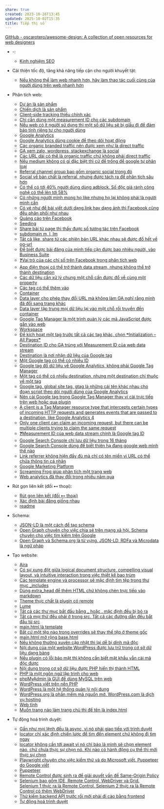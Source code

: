 ```yaml
---
share: true
created: 2023-10-26T13:45
updated: 2025-10-02T15:35
title: Tiếp thị số
---
```

[GitHub - oscarotero/awesome-design: A collection of open resources for web designers](https://github.com/oscarotero/awesome-design)

- \-: 
    - [Kinh nghiệm SEO](./Kinh%20nghi%E1%BB%87m%20SEO.md)

- Cải thiện tốc độ, tăng khả năng tiếp cận cho người khuyết tật: 
    - [Nếu không thể làm web nhanh hơn, hãy làm thao tác cuối cùng của người dùng trên web nhanh hơn](./C%E1%BA%A3i%20thi%E1%BB%87n%20t%E1%BB%91c%20%C4%91%E1%BB%99,%20t%C4%83ng%20kh%E1%BA%A3%20n%C4%83ng%20ti%E1%BA%BFp%20c%E1%BA%ADn%20cho%20ng%C6%B0%E1%BB%9Di%20khuy%E1%BA%BFt%20t%E1%BA%ADt/N%E1%BA%BFu%20kh%C3%B4ng%20th%E1%BB%83%20l%C3%A0m%20web%20nhanh%20h%C6%A1n,%20h%C3%A3y%20l%C3%A0m%20thao%20t%C3%A1c%20cu%E1%BB%91i%20c%C3%B9ng%20c%E1%BB%A7a%20ng%C6%B0%E1%BB%9Di%20d%C3%B9ng%20tr%C3%AAn%20web%20nhanh%20h%C6%A1n.md)

- Phân tích web: 
    - [Dự án là sản phẩm](./Ph%C3%A2n%20t%C3%ADch%20web/D%E1%BB%B1%20%C3%A1n%20l%C3%A0%20s%E1%BA%A3n%20ph%E1%BA%A9m.md)
    - [Chiến dịch là sản phẩm](./Ph%C3%A2n%20t%C3%ADch%20web/Chi%E1%BA%BFn%20d%E1%BB%8Bch%20l%C3%A0%20s%E1%BA%A3n%20ph%E1%BA%A9m.md)
    - [Client-side tracking thiếu chính xác](./Ph%C3%A2n%20t%C3%ADch%20web/Client-side%20tracking%20thi%E1%BA%BFu%20ch%C3%ADnh%20x%C3%A1c.md)
    - [Chỉ cần dùng một measurement ID cho các subdomain](./Ph%C3%A2n%20t%C3%ADch%20web/Google%20Analytics/Ch%E1%BB%89%20c%E1%BA%A7n%20d%C3%B9ng%20m%E1%BB%99t%20measurement%20ID%20cho%20c%C3%A1c%20subdomain.md)
    - [Nếu web có ít người sử dụng thì một số dữ liệu sẽ bị giấu đi để đảm bảo tính riêng tư cho người dùng](./Ph%C3%A2n%20t%C3%ADch%20web/Google%20Analytics/N%E1%BA%BFu%20web%20c%C3%B3%20%C3%ADt%20ng%C6%B0%E1%BB%9Di%20s%E1%BB%AD%20d%E1%BB%A5ng%20th%C3%AC%20m%E1%BB%99t%20s%E1%BB%91%20d%E1%BB%AF%20li%E1%BB%87u%20s%E1%BA%BD%20b%E1%BB%8B%20gi%E1%BA%A5u%20%C4%91i%20%C4%91%E1%BB%83%20%C4%91%E1%BA%A3m%20b%E1%BA%A3o%20t%C3%ADnh%20ri%C3%AAng%20t%C6%B0%20cho%20ng%C6%B0%E1%BB%9Di%20d%C3%B9ng.md)
    - [Google Analytics](./Ph%C3%A2n%20t%C3%ADch%20web/Google%20Analytics/index.md)
    - [Google Analytics dùng cookie để theo dõi hoạt động](./Ph%C3%A2n%20t%C3%ADch%20web/Google%20Analytics/Google%20Analytics%20d%C3%B9ng%20cookie%20%C4%91%E1%BB%83%20theo%20d%C3%B5i%20ho%E1%BA%A1t%20%C4%91%E1%BB%99ng.md)
    - [Các organic branded traffic nên được xem như là direct traffic](./Ph%C3%A2n%20t%C3%ADch%20web/Google%20Analytics/Traffic,%20social,%20channel/C%C3%A1c%20organic%20branded%20traffic%20n%C3%AAn%20%C4%91%C6%B0%E1%BB%A3c%20xem%20nh%C6%B0%20l%C3%A0%20direct%20traffic.md)
    - [GA xem zalo, wordpress, stackexchange là social](./Ph%C3%A2n%20t%C3%ADch%20web/Google%20Analytics/Traffic,%20social,%20channel/GA%20xem%20zalo,%20wordpress,%20stackexchange%20l%C3%A0%20social.md)
    - [Các URL dài có thể là organic traffic chứ không phải direct traffic](./Ph%C3%A2n%20t%C3%ADch%20web/Google%20Analytics/Traffic,%20social,%20channel/C%C3%A1c%20URL%20d%C3%A0i%20c%C3%B3%20th%E1%BB%83%20l%C3%A0%20organic%20traffic%20ch%E1%BB%A9%20kh%C3%B4ng%20ph%E1%BA%A3i%20direct%20traffic.md)
    - [Nếu medium không có gì đặc biệt thì cứ để trống để google tự phân loại](./Ph%C3%A2n%20t%C3%ADch%20web/Google%20Analytics/Traffic,%20social,%20channel/N%E1%BA%BFu%20medium%20kh%C3%B4ng%20c%C3%B3%20g%C3%AC%20%C4%91%E1%BA%B7c%20bi%E1%BB%87t%20th%C3%AC%20c%E1%BB%A9%20%C4%91%E1%BB%83%20tr%E1%BB%91ng%20%C4%91%E1%BB%83%20google%20t%E1%BB%B1%20ph%C3%A2n%20lo%E1%BA%A1i.md)
    - [Referral channel group bao gồm organic social trong đó](./Ph%C3%A2n%20t%C3%ADch%20web/Google%20Analytics/Traffic,%20social,%20channel/Referral%20channel%20group%20bao%20g%E1%BB%93m%20organic%20social%20trong%20%C4%91%C3%B3.md)
    - [Social về bản chất là referral, nhưng được tách ra để phân tích sâu hơn](./Ph%C3%A2n%20t%C3%ADch%20web/Google%20Analytics/Traffic,%20social,%20channel/Social%20v%E1%BB%81%20b%E1%BA%A3n%20ch%E1%BA%A5t%20l%C3%A0%20referral,%20nh%C6%B0ng%20%C4%91%C6%B0%E1%BB%A3c%20t%C3%A1ch%20ra%20%C4%91%E1%BB%83%20ph%C3%A2n%20t%C3%ADch%20s%C3%A2u%20h%C6%A1n.md)
    - [Có thể có tới 40% người dùng dùng adblock. Số độc giả rành công nghệ có thể lên tới 58%](./Ph%C3%A2n%20t%C3%ADch%20web/C%C3%B3%20th%E1%BB%83%20c%C3%B3%20t%E1%BB%9Bi%2040%EF%BC%85%20ng%C6%B0%E1%BB%9Di%20d%C3%B9ng%20d%C3%B9ng%20adblock.%20S%E1%BB%91%20%C4%91%E1%BB%99c%20gi%E1%BA%A3%20r%C3%A0nh%20c%C3%B4ng%20ngh%E1%BB%87%20c%C3%B3%20th%E1%BB%83%20l%C3%AAn%20t%E1%BB%9Bi%2058%EF%BC%85.md)
    - [Có những người mình mong họ like nhưng họ lại không phải là người mình cần](./Ph%C3%A2n%20t%C3%ADch%20web/Facebook/C%C3%B3%20nh%E1%BB%AFng%20ng%C6%B0%E1%BB%9Di%20m%C3%ACnh%20mong%20h%E1%BB%8D%20like%20nh%C6%B0ng%20h%E1%BB%8D%20l%E1%BA%A1i%20kh%C3%B4ng%20ph%E1%BA%A3i%20l%C3%A0%20ng%C6%B0%E1%BB%9Di%20m%C3%ACnh%20c%E1%BA%A7n.md)
    - [Có vẻ như để bài viết dưới dạng link hay dạng ảnh thì Facebook cũng đều phân phối như nhau](./Ph%C3%A2n%20t%C3%ADch%20web/Facebook/C%C3%B3%20v%E1%BA%BB%20nh%C6%B0%20%C4%91%E1%BB%83%20b%C3%A0i%20vi%E1%BA%BFt%20d%C6%B0%E1%BB%9Bi%20d%E1%BA%A1ng%20link%20hay%20d%E1%BA%A1ng%20%E1%BA%A3nh%20th%C3%AC%20Facebook%20c%C5%A9ng%20%C4%91%E1%BB%81u%20ph%C3%A2n%20ph%E1%BB%91i%20nh%C6%B0%20nhau.md)
    - [Quảng cáo trên Facebook](./Ph%C3%A2n%20t%C3%ADch%20web/Facebook/Qu%E1%BA%A3ng%20c%C3%A1o%20tr%C3%AAn%20Facebook.md)
    - [Seeding](./Ph%C3%A2n%20t%C3%ADch%20web/Facebook/Seeding.md)
    - [Share bài từ page thì thấy được số tương tác trên Facebook](./Ph%C3%A2n%20t%C3%ADch%20web/Facebook/Share%20b%C3%A0i%20t%E1%BB%AB%20page%20th%C3%AC%20th%E1%BA%A5y%20%C4%91%C6%B0%E1%BB%A3c%20s%E1%BB%91%20t%C6%B0%C6%A1ng%20t%C3%A1c%20tr%C3%AAn%20Facebook.md)
    - [subdomain m, l, lm](./Ph%C3%A2n%20t%C3%ADch%20web/Facebook/subdomain%20m,%20l,%20lm.md)
    - [Tất cả like, share từ các phiên bản URL khác nhau sẽ được đổ hết về og-url](./Ph%C3%A2n%20t%C3%ADch%20web/Facebook/T%E1%BA%A5t%20c%E1%BA%A3%20like,%20share%20t%E1%BB%AB%20c%C3%A1c%20phi%C3%AAn%20b%E1%BA%A3n%20URL%20kh%C3%A1c%20nhau%20s%E1%BA%BD%20%C4%91%C6%B0%E1%BB%A3c%20%C4%91%E1%BB%95%20h%E1%BA%BFt%20v%E1%BB%81%20og-url.md)
    - [Để biết được bài đăng của mình tiếp cận được bao nhiêu người, vào Business Suite](./Ph%C3%A2n%20t%C3%ADch%20web/Facebook/%C4%90%E1%BB%83%20bi%E1%BA%BFt%20%C4%91%C6%B0%E1%BB%A3c%20b%C3%A0i%20%C4%91%C4%83ng%20c%E1%BB%A7a%20m%C3%ACnh%20ti%E1%BA%BFp%20c%E1%BA%ADn%20%C4%91%C6%B0%E1%BB%A3c%20bao%20nhi%C3%AAu%20ng%C6%B0%E1%BB%9Di,%20v%C3%A0o%20Business%20Suite.md)
    - [❓Vai trò của các chỉ số trên Facebook trong phân tích web](./Ph%C3%A2n%20t%C3%ADch%20web/Facebook/%E2%9D%93Vai%20tr%C3%B2%20c%E1%BB%A7a%20c%C3%A1c%20ch%E1%BB%89%20s%E1%BB%91%20tr%C3%AAn%20Facebook%20trong%20ph%C3%A2n%20t%C3%ADch%20web.md)
    - [App điện thoại có thể trở thành data stream, nhưng không thể trở thành destination](./Ph%C3%A2n%20t%C3%ADch%20web/G%E1%BA%AFn%20tag/App%20%C4%91i%E1%BB%87n%20tho%E1%BA%A1i%20c%C3%B3%20th%E1%BB%83%20tr%E1%BB%9F%20th%C3%A0nh%20data%20stream,%20nh%C6%B0ng%20kh%C3%B4ng%20th%E1%BB%83%20tr%E1%BB%9F%20th%C3%A0nh%20destination.md)
    - [Các dữ liệu cần xử lý chung một chỗ cần được đổ về cùng một property](./Ph%C3%A2n%20t%C3%ADch%20web/G%E1%BA%AFn%20tag/C%C3%A1c%20d%E1%BB%AF%20li%E1%BB%87u%20c%E1%BA%A7n%20x%E1%BB%AD%20l%C3%BD%20chung%20m%E1%BB%99t%20ch%E1%BB%97%20c%E1%BA%A7n%20%C4%91%C6%B0%E1%BB%A3c%20%C4%91%E1%BB%95%20v%E1%BB%81%20c%C3%B9ng%20m%E1%BB%99t%20property.md)
    - [Các tag có thể thêm vào](./Ph%C3%A2n%20t%C3%ADch%20web/G%E1%BA%AFn%20tag/C%C3%A1c%20tag%20c%C3%B3%20th%E1%BB%83%20th%C3%AAm%20v%C3%A0o.md)
    - [Container](./Ph%C3%A2n%20t%C3%ADch%20web/G%E1%BA%AFn%20tag/Google%20Tag%20Manager/Container.md)
    - [Data layer cho phép thay đổi URL mà không làm GA nghĩ rằng mình đã đổi sang trang khác](./Ph%C3%A2n%20t%C3%ADch%20web/G%E1%BA%AFn%20tag/Google%20Tag%20Manager/Data%20layer%20cho%20ph%C3%A9p%20thay%20%C4%91%E1%BB%95i%20URL%20m%C3%A0%20kh%C3%B4ng%20l%C3%A0m%20GA%20ngh%C4%A9%20r%E1%BA%B1ng%20m%C3%ACnh%20%C4%91%C3%A3%20%C4%91%E1%BB%95i%20sang%20trang%20kh%C3%A1c.md)
    - [Data layer tập trung mọi dữ liệu lại vào một chỗ rồi truyền đến container](./Ph%C3%A2n%20t%C3%ADch%20web/G%E1%BA%AFn%20tag/Google%20Tag%20Manager/Data%20layer%20t%E1%BA%ADp%20trung%20m%E1%BB%8Di%20d%E1%BB%AF%20li%E1%BB%87u%20l%E1%BA%A1i%20v%C3%A0o%20m%E1%BB%99t%20ch%E1%BB%97%20r%E1%BB%93i%20truy%E1%BB%81n%20%C4%91%E1%BA%BFn%20container.md)
    - [Google Tag Manager là một trình quản lý các mã JavaScript được gắn vào web](./Ph%C3%A2n%20t%C3%ADch%20web/G%E1%BA%AFn%20tag/Google%20Tag%20Manager/Google%20Tag%20Manager%20l%C3%A0%20m%E1%BB%99t%20tr%C3%ACnh%20qu%E1%BA%A3n%20l%C3%BD%20c%C3%A1c%20m%C3%A3%20JavaScript%20%C4%91%C6%B0%E1%BB%A3c%20g%E1%BA%AFn%20v%C3%A0o%20web.md)
    - [Workspace](./Ph%C3%A2n%20t%C3%ADch%20web/G%E1%BA%AFn%20tag/Google%20Tag%20Manager/Workspace.md)
    - [Để kích hoạt một tag trước tất cả các tag khác, chọn ❝Initialization – All Pages❞](./Ph%C3%A2n%20t%C3%ADch%20web/G%E1%BA%AFn%20tag/Google%20Tag%20Manager/%C4%90%E1%BB%83%20k%C3%ADch%20ho%E1%BA%A1t%20m%E1%BB%99t%20tag%20tr%C6%B0%E1%BB%9Bc%20t%E1%BA%A5t%20c%E1%BA%A3%20c%C3%A1c%20tag%20kh%C3%A1c,%20ch%E1%BB%8Dn%20%E2%9D%9DInitialization%20%E2%80%93%20All%20Pages%E2%9D%9E.md)
    - [Destination ID cho GA trùng với Measurement ID của web data stream](./Ph%C3%A2n%20t%C3%ADch%20web/G%E1%BA%AFn%20tag/Destination%20ID%20cho%20GA%20tr%C3%B9ng%20v%E1%BB%9Bi%20Measurement%20ID%20c%E1%BB%A7a%20web%20data%20stream.md)
    - [Destination là nơi nhận dữ liệu của Google tag](./Ph%C3%A2n%20t%C3%ADch%20web/G%E1%BA%AFn%20tag/Destination%20l%C3%A0%20n%C6%A1i%20nh%E1%BA%ADn%20d%E1%BB%AF%20li%E1%BB%87u%20c%E1%BB%A7a%20Google%20tag.md)
    - [Một Google tag có thể có nhiều ID](./Ph%C3%A2n%20t%C3%ADch%20web/G%E1%BA%AFn%20tag/M%E1%BB%99t%20Google%20tag%20c%C3%B3%20th%E1%BB%83%20c%C3%B3%20nhi%E1%BB%81u%20ID.md)
    - [Google tag đổ dữ liệu về Google Analytics, không phải Google Tag Manager](./Ph%C3%A2n%20t%C3%ADch%20web/G%E1%BA%AFn%20tag/Google%20tag%20%C4%91%E1%BB%95%20d%E1%BB%AF%20li%E1%BB%87u%20v%E1%BB%81%20Google%20Analytics,%20kh%C3%B4ng%20ph%E1%BA%A3i%20Google%20Tag%20Manager.md)
    - [Một tag có thể có nhiều destination, nhưng một destination chỉ thuộc về một tag](./Ph%C3%A2n%20t%C3%ADch%20web/G%E1%BA%AFn%20tag/M%E1%BB%99t%20tag%20c%C3%B3%20th%E1%BB%83%20c%C3%B3%20nhi%E1%BB%81u%20destination,%20nh%C6%B0ng%20m%E1%BB%99t%20destination%20ch%E1%BB%89%20thu%E1%BB%99c%20v%E1%BB%81%20m%E1%BB%99t%20tag.md)
    - [Google tag, global site tag, gtag là những cái tên khác nhau cho đoạn script theo dõi người dùng của Google Analytics](./Ph%C3%A2n%20t%C3%ADch%20web/G%E1%BA%AFn%20tag/Google%20tag,%20global%20site%20tag,%20gtag%20l%C3%A0%20nh%E1%BB%AFng%20c%C3%A1i%20t%C3%AAn%20kh%C3%A1c%20nhau%20cho%20%C4%91o%E1%BA%A1n%20script%20theo%20d%C3%B5i%20ng%C6%B0%E1%BB%9Di%20d%C3%B9ng%20c%E1%BB%A7a%20Google%20Analytics.md)
    - [Nên cài Google tag trong Google Tag Manager thay vì cài trực tiếp trên web hoặc qua plugin](./Ph%C3%A2n%20t%C3%ADch%20web/G%E1%BA%AFn%20tag/N%C3%AAn%20c%C3%A0i%20Google%20tag%20trong%20Google%20Tag%20Manager%20thay%20v%C3%AC%20c%C3%A0i%20tr%E1%BB%B1c%20ti%E1%BA%BFp%20tr%C3%AAn%20web%20ho%E1%BA%B7c%20qua%20plugin.md)
    - [A client is a Tag Manager resource type that intercepts certain types of incoming HTTP requests and generates events that are passed to a destination, like Google Analytics 4](./Ph%C3%A2n%20t%C3%ADch%20web/G%E1%BA%AFn%20tag/Server-side%20tagging/A%20client%20is%20a%20Tag%20Manager%20resource%20type%20that%20intercepts%20certain%20types%20of%20incoming%20HTTP%20requests%20and%20generates%20events%20that%20are%20passed%20to%20a%20destination,%20like%20Google%20Analytics%204.md)
    - [Only one client can claim an incoming request, but there can be multiple clients trying to claim the same request](./Ph%C3%A2n%20t%C3%ADch%20web/G%E1%BA%AFn%20tag/Server-side%20tagging/Only%20one%20client%20can%20claim%20an%20incoming%20request,%20but%20there%20can%20be%20multiple%20clients%20trying%20to%20claim%20the%20same%20request.md)
    - [❓Measurement ID của web data stream chính là Google tag ID](./Ph%C3%A2n%20t%C3%ADch%20web/G%E1%BA%AFn%20tag/%E2%9D%93Measurement%20ID%20c%E1%BB%A7a%20web%20data%20stream%20ch%C3%ADnh%20l%C3%A0%20Google%20tag%20ID.md)
    - [Google Search Console chỉ lưu dữ liệu trong 16 tháng](./Ph%C3%A2n%20t%C3%ADch%20web/Google%20Search%20Console%20ch%E1%BB%89%20l%C6%B0u%20d%E1%BB%AF%20li%E1%BB%87u%20trong%2016%20th%C3%A1ng.md)
    - [Google Search Console dùng để biết thiên hạ đang google web mình thế nào](./Ph%C3%A2n%20t%C3%ADch%20web/Google%20Search%20Console%20d%C3%B9ng%20%C4%91%E1%BB%83%20bi%E1%BA%BFt%20thi%C3%AAn%20h%E1%BA%A1%20%C4%91ang%20google%20web%20m%C3%ACnh%20th%E1%BA%BF%20n%C3%A0o.md)
    - [Link referrer không hiện đầy đủ mà chỉ có tên miền vì URL có thể chứa thông tin cá nhân](./Ph%C3%A2n%20t%C3%ADch%20web/Link%20referrer%20kh%C3%B4ng%20hi%E1%BB%87n%20%C4%91%E1%BA%A7y%20%C4%91%E1%BB%A7%20m%C3%A0%20ch%E1%BB%89%20c%C3%B3%20t%C3%AAn%20mi%E1%BB%81n%20v%C3%AC%20URL%20c%C3%B3%20th%E1%BB%83%20ch%E1%BB%A9a%20th%C3%B4ng%20tin%20c%C3%A1%20nh%C3%A2n.md)
    - [Google Marketing Platform](./Ph%C3%A2n%20t%C3%ADch%20web/Google%20Marketing%20Platform.md)
    - [Screaming Frog giúp phân tích một trang web](./Ph%C3%A2n%20t%C3%ADch%20web/Screaming%20Frog%20gi%C3%BAp%20ph%C3%A2n%20t%C3%ADch%20m%E1%BB%99t%20trang%20web.md)
    - [Web analytics đã thay đổi trong nhiều năm qua](./Ph%C3%A2n%20t%C3%ADch%20web/Web%20analytics%20%C4%91%C3%A3%20thay%20%C4%91%E1%BB%95i%20trong%20nhi%E1%BB%81u%20n%C4%83m%20qua.md)

- Rút gọn liên kết (đối ⊷ thoại): 
    - [Rút gọn liên kết (đối ⊷ thoại)](./R%C3%BAt%20g%E1%BB%8Dn%20li%C3%AAn%20k%E1%BA%BFt%20(%C4%91%E1%BB%91i%20%E2%8A%B7%20tho%E1%BA%A1i)/index.md)
    - [Xác định bài đăng giống nhau](./R%C3%BAt%20g%E1%BB%8Dn%20li%C3%AAn%20k%E1%BA%BFt%20(%C4%91%E1%BB%91i%20%E2%8A%B7%20tho%E1%BA%A1i)/X%C3%A1c%20%C4%91%E1%BB%8Bnh%20b%C3%A0i%20%C4%91%C4%83ng%20gi%E1%BB%91ng%20nhau.md)
    - [readme](./R%C3%BAt%20g%E1%BB%8Dn%20li%C3%AAn%20k%E1%BA%BFt%20(%C4%91%E1%BB%91i%20%E2%8A%B7%20tho%E1%BA%A1i)/readme.md)

- Schema: 
    - [JSON-LD là một cách để tạo schema](./Schema/JSON-LD%20l%C3%A0%20m%E1%BB%99t%20c%C3%A1ch%20%C4%91%E1%BB%83%20t%E1%BA%A1o%20schema.md)
    - [Open Graph chuyên cho việc chia sẻ trên mạng xã hội. Schema chuyên cho việc tìm kiếm trên Google](./Schema/Open%20Graph%20chuy%C3%AAn%20cho%20vi%E1%BB%87c%20chia%20s%E1%BA%BB%20tr%C3%AAn%20m%E1%BA%A1ng%20x%C3%A3%20h%E1%BB%99i.%20Schema%20chuy%C3%AAn%20cho%20vi%E1%BB%87c%20t%C3%ACm%20ki%E1%BA%BFm%20tr%C3%AAn%20Google.md)
    - [Open Graph và Schema.org là từ vựng. JSON-LD, RDFa và Microdata là ngữ pháp](./Schema/Open%20Graph%20v%C3%A0%20Schema.org%20l%C3%A0%20t%E1%BB%AB%20v%E1%BB%B1ng.%20JSON-LD,%20RDFa%20v%C3%A0%20Microdata%20l%C3%A0%20ng%E1%BB%AF%20ph%C3%A1p.md)

- Tạo website: 
    - [Aira](./T%E1%BA%A1o%20website/Aira.md)
    - [Có sự xung đột giữa logical document structure, compelling visual layout, và intuitive interaction trong việc thiết kế bao trùm](./T%E1%BA%A1o%20website/C%C3%B3%20s%E1%BB%B1%20xung%20%C4%91%E1%BB%99t%20gi%E1%BB%AFa%20logical%20document%20structure,%20compelling%20visual%20layout,%20v%C3%A0%20intuitive%20interaction%20trong%20vi%E1%BB%87c%20thi%E1%BA%BFt%20k%E1%BA%BF%20bao%20tr%C3%B9m.md)
    - [Các template engine và processor sẽ mặc định tìm tệp trong thư mục _includes](./T%E1%BA%A1o%20website/Lume/C%C3%A1c%20template%20engine%20v%C3%A0%20processor%20s%E1%BA%BD%20m%E1%BA%B7c%20%C4%91%E1%BB%8Bnh%20t%C3%ACm%20t%E1%BB%87p%20trong%20th%C6%B0%20m%E1%BB%A5c%20_includes.md)
    - [Dùng extra_head để thêm HTML chứ không chèn trực tiếp vào markdown](./T%E1%BA%A1o%20website/Lume/D%C3%B9ng%20extra_head%20%C4%91%E1%BB%83%20th%C3%AAm%20HTML%20ch%E1%BB%A9%20kh%C3%B4ng%20ch%C3%A8n%20tr%E1%BB%B1c%20ti%E1%BA%BFp%20v%C3%A0o%20markdown.md)
    - [Theme thực chất là plugin có remote](./T%E1%BA%A1o%20website/Lume/Theme%20th%E1%BB%B1c%20ch%E1%BA%A5t%20l%C3%A0%20plugin%20c%C3%B3%20remote.md)
    - [Lume](./T%E1%BA%A1o%20website/Lume/index.md)
    - [Tất cả các thư mục bắt đầu bằng _ hoặc . mặc định đều bị bỏ ra](./T%E1%BA%A1o%20website/Lume/T%E1%BA%A5t%20c%E1%BA%A3%20c%C3%A1c%20th%C6%B0%20m%E1%BB%A5c%20b%E1%BA%AFt%20%C4%91%E1%BA%A7u%20b%E1%BA%B1ng%20_%20ho%E1%BA%B7c%20.%20m%E1%BA%B7c%20%C4%91%E1%BB%8Bnh%20%C4%91%E1%BB%81u%20b%E1%BB%8B%20b%E1%BB%8F%20ra.md)
    - [Tất cả mọi thứ đều phải ở trong src. Tất cả các đường dẫn đều bắt đầu từ src](./T%E1%BA%A1o%20website/Lume/T%E1%BA%A5t%20c%E1%BA%A3%20m%E1%BB%8Di%20th%E1%BB%A9%20%C4%91%E1%BB%81u%20ph%E1%BA%A3i%20%E1%BB%9F%20trong%20src.%20T%E1%BA%A5t%20c%E1%BA%A3%20c%C3%A1c%20%C4%91%C6%B0%E1%BB%9Dng%20d%E1%BA%ABn%20%C4%91%E1%BB%81u%20b%E1%BA%AFt%20%C4%91%E1%BA%A7u%20t%E1%BB%AB%20src.md)
    - [main.html là template](./T%E1%BA%A1o%20website/MkDocs/main.html%20l%C3%A0%20template.md)
    - [Bất cứ một tệp nào trong overrides sẽ thay thế tệp ở theme gốc](./T%E1%BA%A1o%20website/MkDocs/B%E1%BA%A5t%20c%E1%BB%A9%20m%E1%BB%99t%20t%E1%BB%87p%20n%C3%A0o%20trong%20overrides%20s%E1%BA%BD%20thay%20th%E1%BA%BF%20t%E1%BB%87p%20%E1%BB%9F%20theme%20g%E1%BB%91c.md)
    - [main.html mở rộng base.html](./T%E1%BA%A1o%20website/MkDocs/main%20m%E1%BB%9F%20r%E1%BB%99ng%20base.html.html)
    - [Nếu không thường xuyên cập nhật thì lại dễ bị dính mã độc](./T%E1%BA%A1o%20website/WordPress/N%E1%BA%BFu%20kh%C3%B4ng%20th%C6%B0%E1%BB%9Dng%20xuy%C3%AAn%20c%E1%BA%ADp%20nh%E1%BA%ADt%20th%C3%AC%20l%E1%BA%A1i%20d%E1%BB%85%20b%E1%BB%8B%20d%C3%ADnh%20m%C3%A3%20%C4%91%E1%BB%99c.md)
    - [Nội dung của một website WordPress được lưu trữ trong cơ sở dữ liệu dạng bảng](./T%E1%BA%A1o%20website/WordPress/N%E1%BB%99i%20dung%20c%E1%BB%A7a%20m%E1%BB%99t%20website%20WordPress%20%C4%91%C6%B0%E1%BB%A3c%20l%C6%B0u%20tr%E1%BB%AF%20trong%20c%C6%A1%20s%E1%BB%9F%20d%E1%BB%AF%20li%E1%BB%87u%20d%E1%BA%A1ng%20b%E1%BA%A3ng.md)
    - [Nếu plugin có lỗi bảo mật thì không cần biết mật khẩu vẫn cài mã độc được](./T%E1%BA%A1o%20website/WordPress/N%E1%BA%BFu%20plugin%20c%C3%B3%20l%E1%BB%97i%20b%E1%BA%A3o%20m%E1%BA%ADt%20th%C3%AC%20kh%C3%B4ng%20c%E1%BA%A7n%20bi%E1%BA%BFt%20m%E1%BA%ADt%20kh%E1%BA%A9u%20v%E1%BA%ABn%20c%C3%A0i%20m%C3%A3%20%C4%91%E1%BB%99c%20%C4%91%C6%B0%E1%BB%A3c.md)
    - [Nội dung trong cơ sở dữ liệu được PHP hiển thị thành HTML](./T%E1%BA%A1o%20website/WordPress/N%E1%BB%99i%20dung%20trong%20c%C6%A1%20s%E1%BB%9F%20d%E1%BB%AF%20li%E1%BB%87u%20%C4%91%C6%B0%E1%BB%A3c%20PHP%20hi%E1%BB%83n%20th%E1%BB%8B%20th%C3%A0nh%20HTML.md)
    - [PHP là một ngôn ngữ lập trình cho web](./T%E1%BA%A1o%20website/WordPress/PHP%20l%C3%A0%20m%E1%BB%99t%20ng%C3%B4n%20ng%E1%BB%AF%20l%E1%BA%ADp%20tr%C3%ACnh%20cho%20web.md)
    - [phpMyAdmin là GUI để dùng MySQL trên web](./T%E1%BA%A1o%20website/WordPress/phpMyAdmin%20l%C3%A0%20GUI%20%C4%91%E1%BB%83%20d%C3%B9ng%20MySQL%20tr%C3%AAn%20web.md)
    - [WordPress viết trên nền PHP](./T%E1%BA%A1o%20website/WordPress/WordPress%20vi%E1%BA%BFt%20tr%C3%AAn%20n%E1%BB%81n%20PHP.md)
    - [WordPress là một hệ thống quản lý nội dung](./T%E1%BA%A1o%20website/WordPress/WordPress%20l%C3%A0%20m%E1%BB%99t%20h%E1%BB%87%20th%E1%BB%91ng%20qu%E1%BA%A3n%20l%C3%BD%20n%E1%BB%99i%20dung.md)
    - [WordPress.org là phần mềm mã nguồn mở. WordPress.com là dịch vụ hosting](./T%E1%BA%A1o%20website/WordPress/WordPress.org%20l%C3%A0%20ph%E1%BA%A7n%20m%E1%BB%81m%20m%C3%A3%20ngu%E1%BB%93n%20m%E1%BB%9F.%20WordPress.com%20l%C3%A0%20d%E1%BB%8Bch%20v%E1%BB%A5%20hosting.md)
    - [Web tĩnh](./T%E1%BA%A1o%20website/Web%20t%C4%A9nh.md)
    - [Muốn trang nào làm trang chủ thì để tên là index.html](./T%E1%BA%A1o%20website/Mu%E1%BB%91n%20trang%20n%C3%A0o%20l%C3%A0m%20trang%20ch%E1%BB%A7%20th%C3%AC%20%C4%91%E1%BB%83%20t%C3%AAn%20l%C3%A0%20index.html)

- Tự động hoá trình duyệt: 
    - [Gần như mọi lệnh đều là async, vì nó phải giao tiếp với trình duyệt](./T%E1%BB%B1%20%C4%91%E1%BB%99ng%20ho%C3%A1%20tr%C3%ACnh%20duy%E1%BB%87t/Puppeteer,%20Playwright/G%E1%BA%A7n%20nh%C6%B0%20m%E1%BB%8Di%20l%E1%BB%87nh%20%C4%91%E1%BB%81u%20l%C3%A0%20async,%20v%C3%AC%20n%C3%B3%20ph%E1%BA%A3i%20giao%20ti%E1%BA%BFp%20v%E1%BB%9Bi%20tr%C3%ACnh%20duy%E1%BB%87t.md)
    - [locator chỉ xác định chiến lược để tìm đến element chứ không đi tìm ngay](./T%E1%BB%B1%20%C4%91%E1%BB%99ng%20ho%C3%A1%20tr%C3%ACnh%20duy%E1%BB%87t/Puppeteer,%20Playwright/locator%20ch%E1%BB%89%20x%C3%A1c%20%C4%91%E1%BB%8Bnh%20chi%E1%BA%BFn%20l%C6%B0%E1%BB%A3c%20%C4%91%E1%BB%83%20t%C3%ACm%20%C4%91%E1%BA%BFn%20element%20ch%E1%BB%A9%20kh%C3%B4ng%20%C4%91i%20t%C3%ACm%20ngay.md)
    - [locator không cần tới await vì nó chỉ báo là mình sẽ chọn element nào, chứ chưa thực sự chọn nó. Khi nào có hành động cụ thể thì mới thực sự chọn](./T%E1%BB%B1%20%C4%91%E1%BB%99ng%20ho%C3%A1%20tr%C3%ACnh%20duy%E1%BB%87t/Puppeteer,%20Playwright/locator%20kh%C3%B4ng%20c%E1%BA%A7n%20t%E1%BB%9Bi%20await%20v%C3%AC%20n%C3%B3%20ch%E1%BB%89%20b%C3%A1o%20l%C3%A0%20m%C3%ACnh%20s%E1%BA%BD%20ch%E1%BB%8Dn%20element%20n%C3%A0o,%20ch%E1%BB%A9%20ch%C6%B0a%20th%E1%BB%B1c%20s%E1%BB%B1%20ch%E1%BB%8Dn%20n%C3%B3.%20Khi%20n%C3%A0o%20c%C3%B3%20h%C3%A0nh%20%C4%91%E1%BB%99ng%20c%E1%BB%A5%20th%E1%BB%83%20th%C3%AC%20m%E1%BB%9Bi%20th%E1%BB%B1c%20s%E1%BB%B1%20ch%E1%BB%8Dn.md)
    - [Playwright chuyên cho việc kiểm thử và do Microsoft viết. Puppeteer do Google viết](./T%E1%BB%B1%20%C4%91%E1%BB%99ng%20ho%C3%A1%20tr%C3%ACnh%20duy%E1%BB%87t/Puppeteer,%20Playwright/Playwright%20chuy%C3%AAn%20cho%20vi%E1%BB%87c%20ki%E1%BB%83m%20th%E1%BB%AD%20v%C3%A0%20do%20Microsoft%20vi%E1%BA%BFt.%20Puppeteer%20do%20Google%20vi%E1%BA%BFt.md)
    - [Puppeteer](./T%E1%BB%B1%20%C4%91%E1%BB%99ng%20ho%C3%A1%20tr%C3%ACnh%20duy%E1%BB%87t/Puppeteer,%20Playwright/Puppeteer.md)
    - [Remote Control được sinh ra để giải quyết vấn đề Same-Origin Policy](./T%E1%BB%B1%20%C4%91%E1%BB%99ng%20ho%C3%A1%20tr%C3%ACnh%20duy%E1%BB%87t/Selenium/Remote%20Control%20%C4%91%C6%B0%E1%BB%A3c%20sinh%20ra%20%C4%91%E1%BB%83%20gi%E1%BA%A3i%20quy%E1%BA%BFt%20v%E1%BA%A5n%20%C4%91%E1%BB%81%20Same-Origin%20Policy.md)
    - [Selenium bao gồm IDE, Remote Control, WebDriver và Grid. Selenium 1 thực ra là Remote Control. Selenium 2 thực ra là Remote Control có thêm WebDriver](./T%E1%BB%B1%20%C4%91%E1%BB%99ng%20ho%C3%A1%20tr%C3%ACnh%20duy%E1%BB%87t/Selenium/Selenium%20bao%20g%E1%BB%93m%20IDE,%20Remote%20Control,%20WebDriver%20v%C3%A0%20Grid.%20Selenium%201%20th%E1%BB%B1c%20ra%20l%C3%A0%20Remote%20Control.%20Selenium%202%20th%E1%BB%B1c%20ra%20l%C3%A0%20Remote%20Control%20c%C3%B3%20th%C3%AAm%20WebDriver.md)
    - [Thử kiếm backend API trước rồi mới phải đi cào bằng frontend](./T%E1%BB%B1%20%C4%91%E1%BB%99ng%20ho%C3%A1%20tr%C3%ACnh%20duy%E1%BB%87t/Th%E1%BB%AD%20ki%E1%BA%BFm%20backend%20API%20tr%C6%B0%E1%BB%9Bc%20r%E1%BB%93i%20m%E1%BB%9Bi%20ph%E1%BA%A3i%20%C4%91i%20c%C3%A0o%20b%E1%BA%B1ng%20frontend.md)
    - [Tự động hoá trình duyệt](./T%E1%BB%B1%20%C4%91%E1%BB%99ng%20ho%C3%A1%20tr%C3%ACnh%20duy%E1%BB%87t/index.md)

